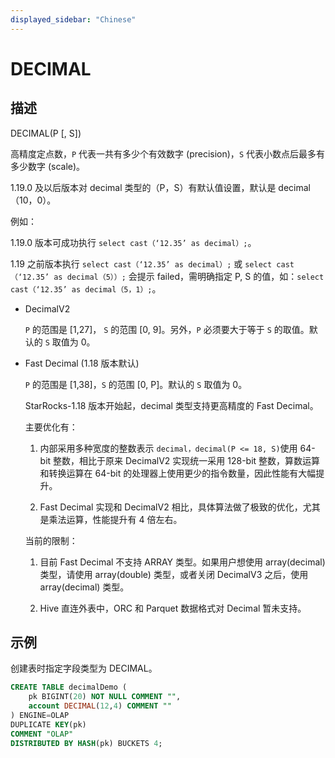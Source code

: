```yaml
---
displayed_sidebar: "Chinese"
---
```


# DECIMAL

## 描述

DECIMAL(P [, S])

高精度定点数，`P` 代表一共有多少个有效数字 (precision)，`S` 代表小数点后最多有多少数字 (scale)。

1.19.0 及以后版本对 decimal 类型的（P，S）有默认值设置，默认是 decimal（10，0）。

例如：

1.19.0 版本可成功执行 `select cast（‘12.35’ as decimal）;`。

1.19 之前版本执行 `select cast（‘12.35’ as decimal）;` 或 `select cast（‘12.35’ as decimal（5））;` 会提示 failed，需明确指定 P, S 的值，如：`select cast（‘12.35’ as decimal（5，1）;`。

* DecimalV2

  `P` 的范围是 [1,27]， `S` 的范围 [0, 9]。另外，`P` 必须要大于等于 `S` 的取值。默认的 `S` 取值为 0。

* Fast Decimal  (1.18 版本默认)

  `P` 的范围是 [1,38]，`S` 的范围 [0, P]。默认的 `S` 取值为 0。

  StarRocks-1.18 版本开始起，decimal 类型支持更高精度的 Fast Decimal。

  主要优化有：
  
  1. 内部采用多种宽度的整数表示 `decimal，decimal(P <= 18, S)`使用 64-bit 整数，相比于原来 DecimalV2 实现统一采用 128-bit 整数，算数运算和转换运算在 64-bit 的处理器上使用更少的指令数量，因此性能有大幅提升。

  2. Fast Decimal 实现和 DecimalV2 相比，具体算法做了极致的优化，尤其是乘法运算，性能提升有 4 倍左右。
  
  当前的限制：
  
  1. 目前 Fast Decimal 不支持 ARRAY 类型。如果用户想使用 array(decimal)类型，请使用 array(double) 类型，或者关闭 DecimalV3 之后，使用 array(decimal) 类型。
  
  2. Hive 直连外表中，ORC 和 Parquet 数据格式对 Decimal 暂未支持。

## 示例

创建表时指定字段类型为 DECIMAL。

```sql
CREATE TABLE decimalDemo (
    pk BIGINT(20) NOT NULL COMMENT "",
    account DECIMAL(12,4) COMMENT ""
) ENGINE=OLAP 
DUPLICATE KEY(pk)
COMMENT "OLAP"
DISTRIBUTED BY HASH(pk) BUCKETS 4;
```
